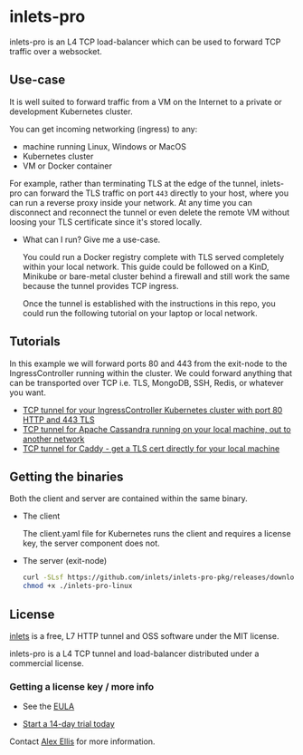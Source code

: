 # inlets-pro

inlets-pro is an L4 TCP load-balancer which can be used to forward TCP traffic over a websocket.

## Use-case
 
It is well suited to forward traffic from a VM on the Internet to a private or development Kubernetes cluster.

You can get incoming networking (ingress) to any:

* machine running Linux, Windows or MacOS
* Kubernetes cluster
* VM or Docker container

For example, rather than terminating TLS at the edge of the tunnel, inlets-pro can forward the TLS traffic on port `443` directly to your host, where you can run a reverse proxy inside your network. At any time you can disconnect and reconnect the tunnel or even delete the remote VM without loosing your TLS certificate since it's stored locally.

* What can I run? Give me a use-case.

    You could run a Docker registry complete with TLS served completely within your local network. This guide could be followed on a KinD, Minikube or bare-metal cluster behind a firewall and still work the same because the tunnel provides TCP ingress.
    
    Once the tunnel is established with the instructions in this repo, you could run the following tutorial on your laptop or local network.

## Tutorials

In this example we will forward ports 80 and 443 from the exit-node to the IngressController running within the cluster. We could forward anything that can be transported over TCP i.e. TLS, MongoDB, SSH, Redis, or whatever you want.

* [TCP tunnel for your IngressController Kubernetes cluster with port 80 HTTP and 443 TLS](docs/ingress-tutorial.md)
* [TCP tunnel for Apache Cassandra running on your local machine, out to another network](docs/cassandra-tutorial.md)
* [TCP tunnel for Caddy - get a TLS cert directly for your local machine](docs/caddy-tutorial.md)

## Getting the binaries

Both the client and server are contained within the same binary.

* The client
    
    The client.yaml file for Kubernetes runs the client and requires a license key, the server component does not.

* The server (exit-node)

    ```sh
    curl -SLsf https://github.com/inlets/inlets-pro-pkg/releases/download/0.4.0/inlets-pro-linux > inlets-pro-linux
    chmod +x ./inlets-pro-linux
    ```

## License

[inlets](https://inlets.dev) is a free, L7 HTTP tunnel and OSS software under the MIT license.

inlets-pro is a L4 TCP tunnel and load-balancer distributed under a commercial license.

### Getting a license key / more info

* See the [EULA](EULA.md)

* [Start a 14-day trial today](https://docs.google.com/forms/d/e/1FAIpQLScfNQr1o_Ctu_6vbMoTJ0xwZKZ3Hszu9C-8GJGWw1Fnebzz-g/viewform?usp=sf_link)

Contact [Alex Ellis](mailto:alex@openfaas.com) for more information.
